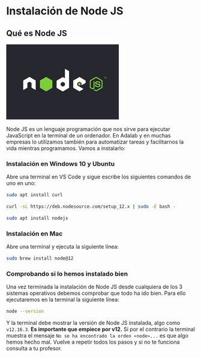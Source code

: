 # Instalación de Node JS

## Qué es Node JS

![Node JS](assets/images/nodejs-logo.jpg)

Node JS es un lenguaje programación que nos sirve para ejecutar JavaScript en la terminal de un ordenador. En Adalab y en muchas empresas lo utilizamos también para automatizar tareas y facilitarnos la vida mientras programamos. Vamos a instalarlo:

### Instalación en Windows 10 y Ubuntu

Abre una terminal en VS Code y sigue escribe los siguientes comandos de uno en uno:

```bash
sudo apt install curl
```

```bash
curl -sL https://deb.nodesource.com/setup_12.x | sudo -E bash -
```

```bash
sudo apt install nodejs
```

### Instalación en Mac

Abre una terminal y ejecuta la siguiente línea:

```bash
sudo brew install node@12
```

### Comprobando si lo hemos instalado bien

Una vez terminada la instalación de Node JS desde cualquiera de los 3 sistemas operativos debemos comprobar que todo ha ido bien. Para ello ejecutaremos en la terminal la siguiente línea:

```bash
node --version
```

Y la terminal debe mostrar la versión de Node JS instalada, algo como `v12.16.3`. **Es importante que empiece por v12.** Si por el contrario la terminal muestra el mensaje `No se ha encontrado la orden «node»...` es que algo hemos hecho mal. Vuelve a repetir todos los pasos y si no te funciona consulta a tu profesor.
